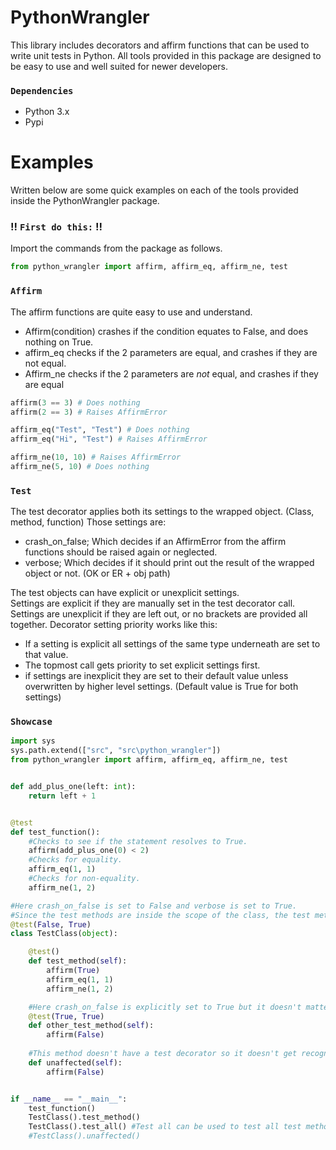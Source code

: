 # **PythonWrangler**

This library includes decorators and affirm functions that can be used to write unit tests in Python. 
All tools provided in this package are designed to be easy to use and well suited for newer developers.

### `Dependencies`

- Python 3.x
- Pypi


# Examples
Written below are some quick examples on each of the tools provided inside the PythonWrangler package.

### **!!** `First do this:` **!!**
Import the commands from the package as follows.<br>
```py
from python_wrangler import affirm, affirm_eq, affirm_ne, test
```

### `Affirm`
The affirm functions are quite easy to use and understand.
- Affirm(condition) crashes if the condition equates to False, and does nothing on True.
- affirm_eq checks if the 2 parameters are equal, and crashes if they are not equal.
- Affirm_ne checks if the 2 parameters are *not* equal, and crashes if they are equal

```py
affirm(3 == 3) # Does nothing
affirm(2 == 3) # Raises AffirmError

affirm_eq("Test", "Test") # Does nothing
affirm_eq("Hi", "Test") # Raises AffirmError

affirm_ne(10, 10) # Raises AffirmError
affirm_ne(5, 10) # Does nothing
```

### `Test`
The test decorator applies both its settings to the wrapped object. (Class, method, function)
Those settings are:
  - crash_on_false; Which decides if an AffirmError from the affirm functions should be raised again or neglected.
  - verbose; Which decides if it should print out the result of the wrapped object or not. (OK or ER + obj path)

The test objects can have explicit or unexplicit settings. <br>
Settings are explicit if they are manually set in the test decorator call.
Settings are unexplicit if they are left out, or no brackets are provided all together.
Decorator setting priority works like this:
  - If a setting is explicit all settings of the same type underneath are set to that value.
  - The topmost call gets priority to set explicit settings first.
  - if settings are inexplicit they are set to their default value unless overwritten by higher level settings. (Default value is True for both settings) 

### `Showcase`

```py
import sys
sys.path.extend(["src", "src\python_wrangler"])
from python_wrangler import affirm, affirm_eq, affirm_ne, test


def add_plus_one(left: int):
    return left + 1


@test
def test_function():
    #Checks to see if the statement resolves to True.
    affirm(add_plus_one(0) < 2)
    #Checks for equality.
    affirm_eq(1, 1)
    #Checks for non-equality.
    affirm_ne(1, 2)

#Here crash_on_false is set to False and verbose is set to True. 
#Since the test methods are inside the scope of the class, the test methods don't crash on false.
@test(False, True) 
class TestClass(object):

    @test()
    def test_method(self):
        affirm(True)
        affirm_eq(1, 1)
        affirm_ne(1, 2)

    #Here crash_on_false is explicitly set to True but it doesn't matter because it has been overwritten by TestClass's test settings. 
    @test(True, True)
    def other_test_method(self):
        affirm(False)
        
    #This method doesn't have a test decorator so it doesn't get recognised as a test function. The affirms inside this method will work with default behavior.
    def unaffected(self):
        affirm(False)


if __name__ == "__main__":
    test_function()
    TestClass().test_method()
    TestClass().test_all() #Test all can be used to test all test methods inside of a test class.
    #TestClass().unaffected()

```